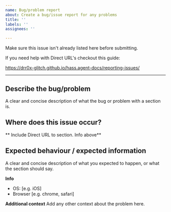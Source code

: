 ```yaml
---
name: Bug/problem report
about: Create a bug/issue report for any problems
title: ''
labels: ''
assignees: ''

---
```


Make sure this issue isn't already listed here before submitting.

If you need help with Direct URL's checkout this guide:

https://drr0x-glitch.github.io/hass.agent-docs/reporting-issues/

---

## Describe the bug/problem
A clear and concise description of what the bug or problem with a section is.

## Where does this issue occur?
** Include Direct URL to section. Info above**

## Expected behaviour / expected information
A clear and concise description of what you expected to happen, or what the section should say.

**Info**
 - OS: [e.g. iOS]
 - Browser [e.g. chrome, safari]

**Additional context**
Add any other context about the problem here.
